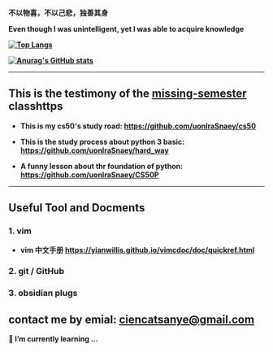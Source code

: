 **不以物喜，不以己悲，独善其身**
            
**Even though I was unintelligent, yet I was able to acquire knowledge**
<b>

[![Top Langs](https://github-readme-stats.vercel.app/api/top-langs/?username=uonlraSnaey)](https://github.com/anuraghazra/github-readme-stats)

[![Anurag's GitHub stats](https://github-readme-stats.vercel.app/api?username=uonlraSnaey&show_icons=Ture&theme=onedark)](https://github.com/anuraghazra/github-readme-stats)

******
## This is the testimony of the [missing-semester](github.com/uonlraSnaey/missing-semester) classhttps

- This is my cs50's study road: https://github.com/uonlraSnaey/cs50

- This is the study process about python 3 basic: https://github.com/uonlraSnaey/hard_way

- A funny lesson about thr foundation of python: https://github.com/uonlraSnaey/CS50P

***
## Useful Tool and Docments

### 1. vim

- vim 中文手册 https://yianwillis.github.io/vimcdoc/doc/quickref.html


### 2. git / GitHub

### 3. obsidian plugs

## contact me by emial: ciencatsanye@gmail.com

<!--
**uonlraSnaey/uonlraSnaey** is a ✨ _special_ ✨ repository because its `README.md` (this file) appears on your GitHub profile.

Here are some ideas to get you started:

- 🔭 I’m currently working on ...
- 🌱 I’m currently learning ...
- 👯 I’m looking to collaborate on ...
- 🤔 I’m looking for help with ...
- 💬 Ask me about ...
- 📫 How to reach me: ...
- 😄 Pronouns: ...
- ⚡ Fun fact: ...
-->

🌱 I’m currently learning ...
